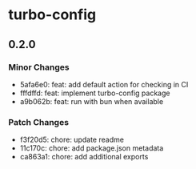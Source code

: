 # turbo-config

## 0.2.0

### Minor Changes

- 5afa6e0: feat: add default action for checking in CI
- fffdffd: feat: implement turbo-config package
- a9b062b: feat: run with bun when available

### Patch Changes

- f3f20d5: chore: update readme
- 11c170c: chore: add package.json metadata
- ca863a1: chore: add additional exports
